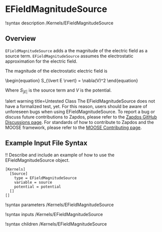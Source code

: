 # EFieldMagnitudeSource

!syntax description /Kernels/EFieldMagnitudeSource

## Overview

`EFieldMagnitudeSource` adds a the magnitude of the electric field as a source term. `EFieldMagnitudeSource` assumes the electrostatic approximation for the electric field.

The magnitude of the electrostatic electric field is

\begin{equation}
S_{\lvert E \rvert} = \nabla(V)^2
\end{equation}

Where $S_{\lvert E \rvert}$ is the source term and $V$ is the potential.

!alert warning title=Untested Class
The EFieldMagnitudeSource does not have a formalized test, yet. For this reason,
users should be aware of unforeseen bugs when using EFieldMagnitudeSource. To
report a bug or discuss future contributions to Zapdos, please refer to the
[Zapdos GitHub Discussions page](https://github.com/shannon-lab/zapdos/discussions).
For standards of how to contribute to Zapdos and the MOOSE framework,
please refer to the [MOOSE Contributing page](framework/contributing.md).

## Example Input File Syntax

!! Describe and include an example of how to use the EFieldMagnitudeSource object.

```text
[Kernels]
  [Source]
    type = EFieldMagnitudeSource
    variable = source
    potential = potential
  []
[]
```

!syntax parameters /Kernels/EFieldMagnitudeSource

!syntax inputs /Kernels/EFieldMagnitudeSource

!syntax children /Kernels/EFieldMagnitudeSource
